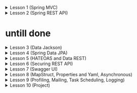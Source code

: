 <details>
<summary>Lesson 1 (Spring MVC)</summary>

* `Spring MVC` da `Book` `class` uchun kichik `CRUD` dasturni yozing va qo'shimcha `Book` larni `search` qiladigan (
  qidiradigan) qismi ham bo'lsin.
  `Book` larni `title`, `description` va `author` `field` lari bo'yicha `search` qilsin. Yani text
  kelganda `title`, `description` yoki
  `author` `field` laridan biriga to'g'ri kelsa yoki shu `field` lar ichida bo'lsa ekranga chiqazing.
  ```java
    public class Book {
        private String title;
        private String description;
        private Double price;
        private String author;
        // .... constructors, getters, settters 
    }
    ```

</details>

<details>
<summary>Lesson 2 (Spring REST API)</summary>

* `Store` va `Item` class uchun `CRUD` API chiqaring.
  ```java
    public class Item {
        private Long id;
        private String name;
        private String description;
        private Double price;
        private String path; // file upload qilingan url shu yerda bo'lishi kerak
  
        // .... constructors, getters, settters
    }
    
    public class Store {
        private Long id;
        private String name;
        private String desc;
        
        // .... constructors, getters, settters
    }
    ```
* `File upload` qiladigan va yuklab oladigan API-lar chiqaring. `Upload` qiladigan API dan `Upload object` qaytsin va
  ushbu `object` dan `uploadedPath field` ni qiymatini `Item` `class`ni `path field` ga saqlab keting.
  ````java
  public class Upload{ 
    private String originalName;
    private String generatedName;
    private long size;
    private String mimeType;
    private String uploadedPath;
    // .... constructors, getters, settters
  }
  ````

</details>

# untill done

<details>
<summary>Lesson 3 (Data Jackson)</summary>

* `Car` nomli `class` yarating. Ushbu `class`ni `object`ni `json-ga` o'tkazadigan va `json-dan` `object` ga o'tkazadigan
  methodlar yozing.
  ```java
  public class Car {
        private String color;
        private String type;
        // .... constructors, getters, settters
  }
    ```
* Endi tepadagi `method` larni qayta yozing faqat `Car` object bilan emas objectlarni list json-ga aylantiradigan va
  json-dan `Car` list aylantiradigan methodlarni yozing.
* Endi `Car` objectga yangi property qo'shing va ushbu propertyni json-dan object convert qilayotgan paytda ignore
  qiling.
* `JsonGenerator` pastdagi classni json yarating.
    * ```java
  public class Transaction {

        private Long id;
        private BigDecimal amount;
        private Status status;
        private LocalDateTime createdAt;
        private LocalDateTime updatedAt;
    
        // standard getters setters
  }

  public enum Status {
  SUCCESS, FAIL
  }
    ```
* Tepadagi `Transaction` classni yaml filega yozadigan va ushbu filedan o'qib object-ga convert qiladigan methodlarni
  yozing.
* `JsonNode` orqali `String` ko'rinshidagi json-dan `amount` va `status` olib qaytaradigan methodlar yozing.
    * ```json
  {
  "id" : 1,
  "amount" : 7534675.43,
  "status" : "SUCCESS",
  "createdAt" : "2019-03-27T10:15:30",
  "updatedAt" : "2022-03-14T11:05:20"
  }
    ```
* `Person` nomli Immutable class yozing. Ushbu classni json ko'rinishda faylga yozadigan va fayldan o'qiydigan
  methodlarni yozing.
    * ```java
  public final class Person {

        private final String firstName;
        private final String lastName;
        private final int age;
        
        // standard getters setters
  }
    ```
* `XmlMapper` dan foydalanib `Person` objectlarni `List` file yozadigan va file o'qiydigan methodlar yozing.
* `@JsonPropertyOrder` annotation foydalanib `Transaction` classni teskari tartibda file yozing.

</details>

<details>
<summary>Lesson 4 (Spring Data JPA)</summary>

* `ObjectMapper` dan foydalanib students va groups json filelaridagi datalarni Object-ga convert qiling va ushbu
  objectlarni
  `JPA` dan foydalanib database-ga saqlang.
    * ```java
  @Entity
  @Table(name = "STUDENT")
  public class Student {

        @Id
        @GeneratedValue(strategy = GenerationType.AUTO)
        private Long id;

        @Column(name = "STUDENT_NAME", length = 50, nullable = false, unique = false)
        private String name;
        
        @Transient
        private Integer age;
        
        @Temporal(TemporalType.DATE)
        private Date birthDate;
        
        @Enumerated(EnumType.STRING)
        private Gender gender;

        // other fields, getters and setters
  }

  public enum Gender {
  MEN, WOMEN
  }
    ```
    * ```java
    @Entity
    @Table(name = "GROUP")
    public class Group {
        
        @Id 
        @GeneratedValue(strategy = GenerationType.AUTO)
        private Long id;
        
        @Column(name = "GROUP_NAME", length = 50, nullable = false)
        private String name;
        
        // ...
    }
    ```
* `Spring Data JPA` foydalanib bitta kichik CRUD API dastur yozing `Student` classi ustida.
* `JPA` dan foydalanib Studentlarni tug'ilgan yiliga qarab berilgan yillar o'ralig'idagi studentlarni olib chiqadigan
  method yozing.
    * '2004, 2006' berilsa 2004 va 2006 yilda tugilgan studentlarni olib chiqsin
* `@NamedQuery` annotation-dan foydalangan holda berilgan `Gender` mos studentlarni olib chiqadigan query yozing.
  Ushbu queryni Repository-ni qaysidur methodda foydalaning.
* Tepadagi ishni endi `@NamedNativeQuery` orqali qiling.
* Repository-da Studentlarni `List` pageable orqali olib chiqadigan method yozing.
* `Student` va `Group` nomli 2ta entity-ni `OneToMany` RelationShip-dan foydalanib bir birga bog'lang. Ya'ni
  bitta `Group`
  da bir nechta `Student`lar bo'ladi.
* Istalgan `Group`.id berilganda ushbu groupga tegishli studentlarni olib chiqadigan repository-da method yozing.
* `Student` va `Group` entitylaridan o'zgarish bo'lganda log tashlaydi class yozing. `Slf4j` dan foydalaning log yozish
  uchun
    * Example: Yangi `Student` yaratilsa, update bo'lsa yoki delete bo'lsa log tashlasin.`Group` entitysi uchun ham
      huddi
      shu operatsiyalar sodir bo'lgan log tashlasin.
* `Query Creation` dan foydalanib Repository Group.name teng bo'lgan Group olib chiqadigan method yozing.

</details>

<details>
<summary>Lesson 5 (HATEOAS and Data REST)</summary>

* Entities
    * ```java
  @Entity
  @Table(name = "auth_user", uniqueConstraints = {
  @UniqueConstraint(columnNames = "id")
  })
  public class AuthUserEntity {

        @Id
        @GeneratedValue(strategy = GenerationType.IDENTITY)
        private Long id;
    
        @Column(name = "username", unique = true, nullable = false)
        private String username;
    
        @Column(name = "password", nullable = false)
        private String password;
        
        // ... other fields
  }
    ```
* Spring HATEOAS dan foydalanib CRUD API chiqaring.
* Spring Data REST dan foydalanib ham CRUD API yozing.
* Spring Data REST dan foydalanib `AuthUser` larni `Pageable` orqali olib chiqadigan API chiqazing.

</details>

<details>
<summary>Lesson 6 (Securing REST API)</summary>

* Dars davomida yozilgan security o'zingiz qayta yozib ko'ring!.
* `Item` API lariga faqat ADMIN kiritadigan, `Store` API lariga esa faqat USER kiritadigan check qo'ying method levelda.
    * ```java
  @RestController
  @RequestMapping(value = "/item/*")
  public class ItemController {

        @RequestMapping(value = "create", method = RequestMethod.POST)
        public ResponseEntity<Item> create(@Valid @RequestBody Item item) {
            return new ResponseEntity<>(item, HttpStatus.CREATED);
        }

        @RequestMapping(value = "update", method = RequestMethod.PUT)
        public ResponseEntity<Item> update(@Valid @RequestBody Item item) {
            return new ResponseEntity<>(item, HttpStatus.OK);
        }
    
        @RequestMapping(value = "delete/{id}", method = RequestMethod.POST)
        public ResponseEntity<String> delete(@PathVariable Long id) {
            return new ResponseEntity<>("Successfully Deleted - Item", HttpStatus.NO_CONTENT);
        }

        @RequestMapping(value = "get/{id}", method = RequestMethod.POST)
        public ResponseEntity<Item> get(@PathVariable Long id) {
            return new ResponseEntity<>(new Item(id,"Swagger", "Lorem Ipsum", 216.86D), HttpStatus.OK);
        }
  }
    ```
    * ```java
    @RestController
    @RequestMapping(value = "/store/*")
    public class StoreController {
    
        @RequestMapping(value = "create", method = RequestMethod.POST)
        public ResponseEntity<Store> create(@Valid @RequestBody Store entity) {
            return new ResponseEntity<>(entity, HttpStatus.CREATED);
        }
        
        @RequestMapping(value = "update", method = RequestMethod.PUT)
        public ResponseEntity<Store> update(@Valid @RequestBody Store entity) {
            return new ResponseEntity<>(entity, HttpStatus.OK);
        }
        
        @RequestMapping(value = "delete/{id}", method = RequestMethod.DELETE)
        public ResponseEntity<String> delete(@PathVariable Long id) {
            return new ResponseEntity<>("Successfully Deleted - Store", HttpStatus.NO_CONTENT);
        }
        
        @RequestMapping(value = "get/{id}", method = RequestMethod.GET)
        public ResponseEntity<Store> get(@PathVariable Long id) {
            return new ResponseEntity<>(new Store(id, "Store", ".....@gmail.com",
                    20, "The point of using Lorem Ipsum is that it"), HttpStatus.OK);
        }

    }
    ```

</details>

<details>
<summary>Lesson 7 (Swagger UI)</summary>

* Istalgan bitta CRUD API uchun Annotation based configuratsiyadan foydalanib Documentatsiya yozing. `@Operation`,
  `@ApiResponse` va `@ApiResponses` annotationlardan foydalaning
    * ```java
  @Operation(summary = "Create New Store", description = "Lorem Ipsum is simply dummy text of the printing and
  typesetting industry")
  @ApiResponses(value = {
  @ApiResponse(responseCode = "201", description = "Successfully Created", content = {
  @Content(mediaType = MediaType.APPLICATION_JSON_VALUE,
  schema = @Schema(implementation = Store.class))
  }),
  @ApiResponse(responseCode = "400", description = "Bad Request", content = {
  @Content(mediaType = MediaType.APPLICATION_JSON_VALUE,
  schema = @Schema(implementation = RuntimeException.class))
  }),
  @ApiResponse(responseCode = "500", description = "Internal Server Error", content = {
  @Content(mediaType = MediaType.APPLICATION_JSON_VALUE,
  schema = @Schema(implementation = RuntimeException.class))
  })
  })
  @RequestMapping(value = "create", method = RequestMethod.POST)
  public ResponseEntity<Store> create(@Valid @RequestBody Store entity) {
  return new ResponseEntity<br>(entity, HttpStatus.CREATED);
  }
    ```
* Har bitta API uchun JWT token qo'shib jo'natadigan Component qo'shing Annotation Configuratsiya bilan.
* API ishlatilingan entity va dto lari uchun ham Documentatsiya yozing. Annotation based Configuratsiya bilan.
    * ```java
  @ParameterObject
  public class Store {

        @Min(1)
        @NotNull
        @Parameter(description = "Store Identifier", required = true)
        private Long id;
    
        @NotBlank
        @Size(min = 3, max = 120)
        @Parameter(description = "Store Name", required = true)
        private String name;
        
        @NotBlank
        @Size(min = 9, max = 250)
        @Parameter(description = "Store Email", required = true)
        private String email;
        
        @NotNull
        @Min(1)
        @Parameter(description = "Store EmployeeCount", required = true)
        private int employeeCount;
        
        @Parameter(description = "Store Description", required = false)
        private String desc;

  }
    ```
* Admin va User uchun API-larni alohida grouplarda chiqaring.
    * ![img](../statics/springdocopenapi_grouped_swagger_options.png)

</details>

<details>
<summary>Lesson 8 (MapStruct, Properties and Yaml, Asynchronous)</summary>

* ```java
  public class Source {
     private String name;
     private String description;
     // getters and setters
  }
  
  public class Destination {
     private String name;
     private String description;
     // getters and setters
  }
  ```

* Tepada e'lon qilingan 2ta class bir birga map qiladigan Mapper class yozing.
* Endi Ushbu `Source` class objectlarni List-ni `Destination` objectlarni List-ga aylantirib beradigan Mapper yozing.
* `EmployeeDTO` va `Employee` classlari bor ularni fieldlarni nomi bir birga tog'ri kelmaydi. EmployeeDTO ni Employee
  va shuni teskarsini bajaradigan methodlarni yozing Mapper classida. `@Mapping` annotatsiyasidan foydalaning
    * ```java
  public class EmployeeDTO {
  private int employeeId;
  private String employeeName;
  // getters and setters
  }

  public class Employee {
  private int id;
  private String name;
  // getters and setters
  }
    ```
* istalgan CarDTO ni Car parse qilayotgan paytda Car.id siga random id generatsiya qilib set qiladigan method yozing.
    * ```java
  Car toEntity(CarDTO carDTO);
    ```
* Bir nechta DTO larni bitta DTO ga aylantirib beradigan method yozing.
* Pastdagi properties filedagi propertylarni Java Objectga parse qiling.
    * ```properties
  database.url=jdbc:postgresql:/localhost:5432/instance
  database.username=foo
  database.password=bar
  secret=foo
    ```
* `@Value` annotation bilan pastdagi classni fieldlariga properties filedagi qiymatlarni bering.
    * ```java
  public class Person {
  private Long id;
  private String name;
  private Integer age;
  }
    ```
    * ```properties
    person.id=1
    person.name=John
    person.age=28
    ```
* Huddi shu ishni endi `@ConfigurationProperties` annotation bilan qiling.
* Endi Tepadagi classga yaml filedan qiymat oladigan qiling.
* yaml fileda name List e'lon qiling va ushbu List Java Object-ga parse qiling.
    * ```yaml
  config:
  env:
    - dev
    - qa
    - prod
      ```
* Async ishlaydigan CRUD API yozing. `@Async` annotation foydalaning.
* Async Exceptionlar ushlaydigan Handler yozing.

</details>

<details>
<summary>Lesson 9 (Profiling, Mailing, Task Scheduling, Logging)</summary>

* Project-ni `test` profile bilan run qilganda dastur h2 databaseda ishlasin. `dev` profile bilan run qilinganda esa
  postgresql databaseda ishlasin.
* Pastdagi yaml propertylarni qiymatlarni Java Object-ga parse qiling. Profilega qarab! yani test
  profile bo'ladigan bo'lsa tepadagini, prod profile bo'ladigan bo'lsa pastdagi propertylarni olsin.
    * ```yaml
  spring:
  config:
  activate:
  on-profile: test
  name: test-YAML
  environment: testing
  enabled: false
  servers:
    - www.abc.test.com
    - www.xyz.test.com

  ---
  spring:
  config:
  activate:
  on-profile: prod
  name: prod-YAML
  environment: production
  enabled: true
  servers:
    - www.abc.com
    - www.xyz.com
  ```
* `FreeMarker`dan foydalanib login va register pagelarni yasang.
* Bundan oldin taskda `FreeMarker` orqali yasalgan login pagega User login qilingda `MailSender` orqali gmailga habar
  yuboradigan qiling.
    * Istalgan habar yuborishingiz mumkin. misol uchun - `Successfully Authorization`
* kichik TODO dastur yozing va dasturda qo'shimcha har kuni ertalab va kechqurun gmail-ga hali bajarilmagan todolarni
  list yuboradigan scheduler yozing.
* `@RequestMapping` annotation qo'yilgan method chaqirilganda, method bajarilishidan oldin log tashlaydigan dastur
  yozing.
* `@Service` annotation qoyil classlarni istal method chaqirilgan log tashlaydigan dastur yozing. log method
  bajarilishidan
  oldin va bajarib bo'lgandan keyin 2marta tashlansin. Methodda exception sodir bo'lganda ham log tashlansin.

</details>

<details>
<summary>Lesson 10 (Project)</summary>

* Airline Reservation System. Bu mijozlar avia chiptalarni buyurtma berishlari va parvoz ma'lumotlarni tekshirish
  uchun foydalanishlari mumkin bo'lgan online platforma. ushbu tizim 3ta tomonlama bo'ladi (Admin, Agent va Customer).
  Ushbu tizimga Companylar o'zlari istagan shaharning istagan airportda parvozlarni amalga oshirishlari mumkin.
  Companylar
  har bir airport uchun bittadan Agent yaratadi ushbu Agent tomonidan parvozlar amalga oshiriladi. Companylarga Agent
  yaratishni
  `Admin`lari tomonidan amalga oshiriladi.
* `Customer`
    * mijozlar dasturdan foydalanishlari uchun ro'yxatdan o'tadilar.
    * mijozlar dasturga kirgandan so'ng yashash shaharlarni tanlaydilar. Keyin esa shahardagi istalgan airportni
      tanlab ushbu airportdagi parvozlar ro'yxat, chiptalari soni, narx va boshqalarni ko'rishlari mumkin bo'ladi.
    * avia chipta olishlar va bekor qilishlari mumkin.
* `Admin`
    * Shaharlar, Airportlar va Companylar, Companylarga tegishli Agentlarni boshqarishilari mumkin bo'ladi yani
      qo'shish, o'chirish va hokazo.
    * Shuningdek admin customer va agentlarni bloklashlari, blokdan ochishlar va shunga o'xshash ishlarni qila olishlari
      mumkin.
* `Agent`
    * Companiya Agentlari haftalik yoki oylik parvozlar ro'yxatni dasturdan ro'yxatdan o'tkazadilar. Misol uchun:
      FlyEmirates bu 2ta parvozni amalga oshirmoqchi. Turkish Airlines bo'lsa 4ta shu haqida oldin ma'lumot beriladi.
      file ko'rinishida json yoki yaml.
    * Keyin Parvoz vaqt o'zgarishi yoki chipta narx yana boshqa o'zgarishlarni ham Agentlar qila oladi.
    * Parvoz vaqt yoki shunga o'xshash muhim o'zgarishla sodir bo'lsa ushbu parvozga chipta olgan barchani gmailga habar
      yuborilsin.
* Ushbu dasturni faqat RESTful APIlar bo'ladi. Frontend yozish shart emas. API larga annotation based configuratsiyadan
  foydalanib swagger-ni yozing va 3ta tomon har bir uchun alohida group oching. Admin uchun adminlarga tegishli API.
  Customer uchun esa customerga tegishli API lar bo'lsin. Agentlar yangi parvoz ro'yxatni tashlaganlarida mijozlarni
  qiziqtirish uchun gmail lariga habar yuboradigan qiling.

</details>
